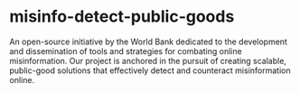 # misinfo-detect-public-goods
An open-source initiative by the World Bank dedicated to the development and dissemination of tools and strategies for combating online misinformation. Our project is anchored in the pursuit of creating scalable, public-good solutions that effectively detect and counteract misinformation online.
